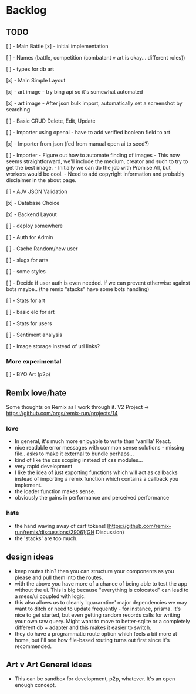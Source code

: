 # Backlog

## TODO

[ ] - Main Battle
    [x] - initial implementation

[ ] - Names (battle, competition (combatant v art is okay... different roles))

[ ] - types for db art

[x] - Main Simple Layout

[x] - art image - try bing api so it's somewhat automated

[x] - art image - After json bulk import, automatically set a screenshot by searching

[ ] - Basic CRUD Delete, Edit, Update

[ ] - Importer using openai
    - have to add verified boolean field to art 

[x] - Importer from json (fed from manual open ai to seed?)

[ ] - Importer - Figure out how to automate finding of images
    - This now seems straightforward, we'll include the medium, creator and such to try to get the best image.
    - Initially we can do the job with Promise.All, but workers would be cool.
    - Need to add copyright information and probably disclaimer in the about page.

[ ] - AJV JSON Validation

[x] - Database Choice

[x] - Backend Layout 

[ ] - deploy somewhere

[ ] - Auth for Admin

[ ] - Cache Random/new user

[ ] - slugs for arts

[ ] - some styles

[ ] - Decide if user auth is even needed. If we can prevent otherwise against bots maybe.. (the remix "stacks" have some bots handling)

[ ] - Stats for art

[ ] - basic elo for art

[ ] - Stats for users

[ ] - Sentiment analysis

[ ] - Image storage instead of url links?

### More experimental

[ ] - BYO Art (p2p)

## Remix love/hate

Some thoughts on Remix as I work through it.
V2 Project -> https://github.com/orgs/remix-run/projects/14

### love

- In general, it's much more enjoyable to write than 'vanilla' React.
- nice readable error messages with common sense solutions - missing file.. asks to make it external to bundle perhaps...
- kind of like the css scoping instead of css modules...
- very rapid development
- I like the idea of just exporting functions which will act as callbacks instead of importing a remix function which contains a callback you implement.
- the loader function makes sense.
- obviously the gains in performance and perceived performance

### hate

- the hand waving away of csrf tokens!
[https://github.com/remix-run/remix/discussions/2906](GH Discussion)
- the 'stacks' are too much.

## design ideas

- keep routes thin? then you can structure your components as you please and pull them into the routes.
- with the above you have more of a chance of being able to test the app without the ui. This is big because "everything is colocated" can lead to a mess/ui coupled with logic.
- this also allows us to cleanly 'quararntine' major dependencies we may want to ditch or need to update frequently - for instance, prisma. It's nice to get started, but even getting random records calls for writing your own raw query. Might want to move to better-sqlite or a completely different db + adapter and this makes it easier to switch.
- they do have a programmatic route option which feels a bit more at home, but I'll see how file-based routing turns out first since it's recommended.

## Art v Art General Ideas

- This can be sandbox for development, p2p, whatever. It's an open enough concept.
